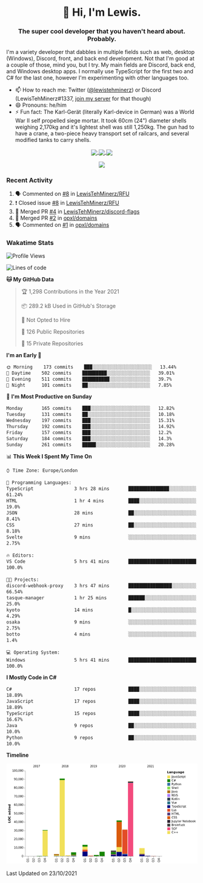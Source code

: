 <h1 align="center">👋 Hi, I'm Lewis.</h1>
<h3 align="center">The super cool developer that you haven't heard about. Probably.</h3>

I'm a variety developer that dabbles in multiple fields such as web, desktop (Windows), Discord, front, and back end development. Not that I'm good at a couple of those, mind you, but I try. My main fields are Discord, back end, and Windows desktop apps. I normally use TypeScript for the first two and C# for the last one, however I'm experimenting with other languages too.

- 📫 How to reach me: Twitter ([@lewistehminerz](https://twitter.com/lewistehminerz)) or Discord (LewisTehMinerz#1337, [join my server](https://discord.gg/XnUh7JB) for that though)
- 😄 Pronouns: he/him
- ⚡ Fun fact: The Karl-Gerät (literally Karl-device in German) was a World War II self propelled siege mortar. It took 60cm (24") diameter shells weighing 2,170kg and it's lightest shell was still 1,250kg. The gun had to have a crane, a two-piece heavy transport set of railcars, and several modified tanks to carry shells.

<p align="center">
  <a href="https://github.com/anuraghazra/github-readme-stats">
    <img align="center" src="https://github-readme-stats.vercel.app/api?username=LewisTehMinerz&count_private=true&show_icons=true&theme=gruvbox">
  </a>
  <a href="https://github.com/anuraghazra/github-readme-stats">
    <img align="center" src="https://github-readme-stats.vercel.app/api/top-langs?username=LewisTehMinerz&layout=compact&theme=gruvbox">
  </a>
  <a href="https://github.com/anuraghazra/github-readme-stats">
    <img align="center" src="https://github-readme-stats.vercel.app/api/wakatime?username=LewisTehMinerz&layout=compact&theme=gruvbox">
  </a>
</p>

<p align="center">
  <a href="https://github.com/ryo-ma/github-profile-trophy">
    <img align="center" src="https://github-profile-trophy.vercel.app/?username=LewisTehMinerz&theme=gruvbox">
  </a>
</p>

### Recent Activity
<!--START_SECTION:activity-->
1. 🗣 Commented on [#8](https://github.com/LewisTehMinerz/RFU/issues/8) in [LewisTehMinerz/RFU](https://github.com/LewisTehMinerz/RFU)
2. ❗️ Closed issue [#8](https://github.com/LewisTehMinerz/RFU/issues/8) in [LewisTehMinerz/RFU](https://github.com/LewisTehMinerz/RFU)
3. 🎉 Merged PR [#4](https://github.com/LewisTehMinerz/discord-flags/pull/4) in [LewisTehMinerz/discord-flags](https://github.com/LewisTehMinerz/discord-flags)
4. 🎉 Merged PR [#2](https://github.com/opxl/domains/pull/2) in [opxl/domains](https://github.com/opxl/domains)
5. 🗣 Commented on [#1](https://github.com/opxl/domains/issues/1) in [opxl/domains](https://github.com/opxl/domains)
<!--END_SECTION:activity-->

### Wakatime Stats
<!--START_SECTION:waka-->
![Profile Views](http://img.shields.io/badge/Profile%20Views-22-blue)

![Lines of code](https://img.shields.io/badge/From%20Hello%20World%20I%27ve%20Written-341936%20lines%20of%20code-blue)

**🐱 My GitHub Data** 

> 🏆 1,298 Contributions in the Year 2021
 > 
> 📦 289.2 kB Used in GitHub's Storage 
 > 
> 🚫 Not Opted to Hire
 > 
> 📜 126 Public Repositories 
 > 
> 🔑 15 Private Repositories  
 > 
**I'm an Early 🐤** 

```text
🌞 Morning    173 commits    ███░░░░░░░░░░░░░░░░░░░░░░   13.44% 
🌆 Daytime    502 commits    █████████░░░░░░░░░░░░░░░░   39.01% 
🌃 Evening    511 commits    ██████████░░░░░░░░░░░░░░░   39.7% 
🌙 Night      101 commits    ██░░░░░░░░░░░░░░░░░░░░░░░   7.85%

```
📅 **I'm Most Productive on Sunday** 

```text
Monday       165 commits    ███░░░░░░░░░░░░░░░░░░░░░░   12.82% 
Tuesday      131 commits    ██░░░░░░░░░░░░░░░░░░░░░░░   10.18% 
Wednesday    197 commits    ███░░░░░░░░░░░░░░░░░░░░░░   15.31% 
Thursday     192 commits    ███░░░░░░░░░░░░░░░░░░░░░░   14.92% 
Friday       157 commits    ███░░░░░░░░░░░░░░░░░░░░░░   12.2% 
Saturday     184 commits    ███░░░░░░░░░░░░░░░░░░░░░░   14.3% 
Sunday       261 commits    █████░░░░░░░░░░░░░░░░░░░░   20.28%

```


📊 **This Week I Spent My Time On** 

```text
⌚︎ Time Zone: Europe/London

💬 Programming Languages: 
TypeScript               3 hrs 28 mins       ███████████████░░░░░░░░░░   61.24% 
HTML                     1 hr 4 mins         ████░░░░░░░░░░░░░░░░░░░░░   19.0% 
JSON                     28 mins             ██░░░░░░░░░░░░░░░░░░░░░░░   8.41% 
CSS                      27 mins             ██░░░░░░░░░░░░░░░░░░░░░░░   8.18% 
Svelte                   9 mins              ░░░░░░░░░░░░░░░░░░░░░░░░░   2.75%

🔥 Editors: 
VS Code                  5 hrs 41 mins       █████████████████████████   100.0%

🐱‍💻 Projects: 
discord-webhook-proxy    3 hrs 47 mins       ████████████████░░░░░░░░░   66.54% 
tasque-manager           1 hr 25 mins        ██████░░░░░░░░░░░░░░░░░░░   25.0% 
kyoto                    14 mins             █░░░░░░░░░░░░░░░░░░░░░░░░   4.29% 
osaka                    9 mins              ░░░░░░░░░░░░░░░░░░░░░░░░░   2.75% 
botto                    4 mins              ░░░░░░░░░░░░░░░░░░░░░░░░░   1.4%

💻 Operating System: 
Windows                  5 hrs 41 mins       █████████████████████████   100.0%

```

**I Mostly Code in C#** 

```text
C#                       17 repos            ████░░░░░░░░░░░░░░░░░░░░░   18.89% 
JavaScript               17 repos            ████░░░░░░░░░░░░░░░░░░░░░   18.89% 
TypeScript               15 repos            ████░░░░░░░░░░░░░░░░░░░░░   16.67% 
Java                     9 repos             ██░░░░░░░░░░░░░░░░░░░░░░░   10.0% 
Python                   9 repos             ██░░░░░░░░░░░░░░░░░░░░░░░   10.0%

```


**Timeline**

![Chart not found](https://raw.githubusercontent.com/LewisTehMinerz/LewisTehMinerz/master/charts/bar_graph.png) 


 Last Updated on 23/10/2021
<!--END_SECTION:waka-->
